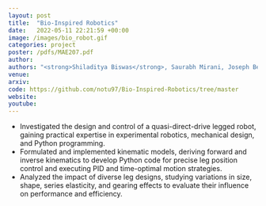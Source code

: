 ```yaml
---
layout: post
title:  "Bio-Inspired Robotics"
date:   2022-05-11 22:21:59 +00:00
image: /images/bio_robot.gif
categories: project
poster: /pdfs/MAE207.pdf
author: 
authors: "<strong>Shiladitya Biswas</strong>, Saurabh Mirani, Joseph Bell, James Salem"
venue: 
arxiv: 
code: https://github.com/notu97/Bio-Inspired-Robotics/tree/master
website: 
youtube: 
---
```

- Investigated the design and control of a quasi-direct-drive legged robot, gaining practical expertise in experimental robotics, mechanical design, and Python programming.
- Formulated and implemented kinematic models, deriving forward and inverse kinematics to develop Python code for precise leg position control and executing PID and time-optimal motion strategies.
- Analyzed the impact of diverse leg designs, studying variations in size, shape, series elasticity, and gearing effects to evaluate their influence on performance and efficiency.
